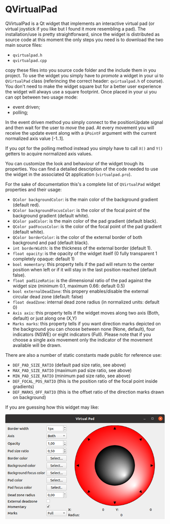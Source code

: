 # QVirtualPad

QVirtualPad is a Qt widget that implements an interactive virtual pad (or virtual joystick 
if you like but I found it more resembling a pad).
The installation/use is pretty straightforward, since the widget is distributed as source code
at this moment the only steps you need is to download the two main source files:
- ```qvirtualpad.h```
- ```qvirtualpad.cpp```

copy these files into you source code folder and the include them in you project.
To use the widget you simply have to *promote* a widget in your ui to ```QVirtualPad``` class (referincing the correct header: ```qvirtualpad.h``` of course).
You don't need to make the widget square but for a better user experience the widget will always use a square footprint.
Once placed in your ui you can opt between two usage mode:
- event driven;
- polling;

In the event driven method you simply connect to the positionUpdate signal and then wait for the user to *move* the pad. At every movement you will receive the update event along with a ```QPointF``` argument with the current normalized axis value [-1..1].

If you opt for the polling method instead you simply have to call ```X()``` and ```Y()``` getters to acquire normalized axis values.

You can customize the look and behaviour of the widget trough its properties.
You can find a detailed description of the code needed to use the widget in the associated Qt application (```virtualpad.pro```).

For the sake of documentation this's a complete list of ```QVirtualPad``` widget properties and their usage:

- ```QColor backgroundColor```: is the main color of the background gradient (default red).
- ```QColor backgroundFocusColor```: is the color of the focal point of the background gradient (default white).
- ```QColor padColor```: is the main color of the pad gradient (default black).
- ```QColor padFocusColor```: is the color of the focal point of the pad gradient (default white).
- ```QColor borderColor```: is the color of the external border of both background and pad (default black).
- ```int borderWidth```: is the thickness of the external border (default 1).
- ```float opacity```: is the opacity of the widget itself (0 fully transparent 1 completely opaque: default 1) 
- ```bool momentary```: this property tells if the pad will return to the center position when left or if it will stay in the last position reached (default false).
- ```float padSizeRatio```: is the dimensional ratio of the pad against the widget size (minimum 0.1, maximum 0.66: default 0.5)
- ```bool externalDeadZone```: this propery enables/disable the external circular dead zone (default: false)
- ```float deadZone```: internal dead zone radius (in normalized units: default 0)
- ```Axis axis```: this property tells if the widget moves along two axis (Both, default) or just along one (X,Y)
- ```Marks marks```: this property tells if you want direction marks depicted on the background you can choose between none (None, default), four indicators (NSWE) or eight indicators (Full). Please note that if you choose a single axis movement only the indicator of the movement available will be drawn.

There are also a number of static constants made public for reference use:
- ```DEF_PAD_SIZE_RATIO```  (default pad size ratio, see above)
- ```MAX_PAD_SIZE_RATIO```  (maximum pad size ratio, see above)
- ```MIN_PAD_SIZE_RATIO```  (minimum pad size ratio, see above)
- ```DEF_FOCAL_POS_RATIO``` (this is the position ratio of the focal point inside gradients)
- ```DEF_MARKS_OFF_RATIO``` (this is the offset ratio of the direction marks drawn on background)

If you are guessing how this widget may like:

![QVirtualPad in all its beauty](images/screenshot1.png?raw=true "QVirtualPad")

